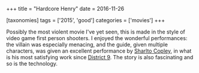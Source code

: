 +++
title = "Hardcore Henry"
date = 2016-11-26

[taxonomies]
tags = ['2015', 'good']
categories = ['movies']
+++

Possibly the most violent movie I've yet seen, this is made in the
style of video game first person shooters. I enjoyed the wonderful
performances: the villain was especially menacing, and the guide, given
multiple characters, was given an excellent performance by [Sharlto
Copley], in what is his most satisfying work since [District 9]. The
story is also fascinating and so is the technology.

[Sharlto Copley]: https://en.wikipedia.org/wiki/Sharlto_Copley
[District 9]: http://tshepang.net/district-9
